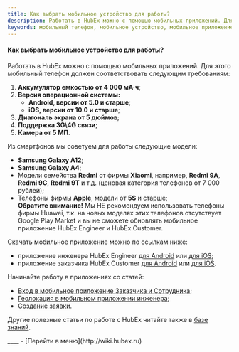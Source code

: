 ```yaml
---
title: Как выбрать мобильное устройство для работы?
description: Работать в HubEx можно с помощью мобильных приложений. Для этого мобильный телефон должен соответствовать следующим требованиям Аккумулятор емкостью от 4 000 мА·ч; Версия операционной системы (Android, версии от 5.0 и старше, iOS, версии от 10.0 и старше); Диагональ экрана от 5 дюймов; Поддержка 3G\4G связи; Камера от 5 МП.
keywords: мобильный телефон, мобильное устройство, мобильное приложение, приложение инженера, приложение заказчика, hubex, хабекс, хубекс, хабикс
---
```


#### Как выбрать мобильное устройство для работы?

<html>
<meta charset="utf-8"> 

</html>

<body>


<p>Работать в HubEx можно с помощью мобильных приложений. Для этого мобильный телефон должен соответствовать следующим требованиям:</p>
<ol>
    <li><strong>Аккумулятор емкостью от 4 000 мА·ч</strong>;    </li>
    <li><strong>Версия операционной системы:</strong>
    <ul>
    <li><strong>Android, версии от 5.0 и старше</strong>;</li>
    <li><strong>iOS, версии от 10.0 и старше</strong>;</li>
    </ul>
    </li>
    <li><strong>Диагональ экрана от 5 дюймов</strong>;</li>
    <li><strong>Поддержка 3G\4G связи</strong>;</li>
    <li><strong>Камера от 5 МП</strong>.</li>
</ol>



<p>Из смартфонов мы советуем для работы следующие модели:</p>
<ul>
<li><strong>Samsung Galaxy A12</strong>;</li>
<li><strong>Samsung Galaxy A4</strong>;</li>
<li>Модели семейства <strong>Redmi</strong> от фирмы <strong>Xiaomi</strong>, например, <strong>Redmi 9А</strong>, <strong>Redmi 9С</strong>, <strong>Redmi 9Т</strong> и т.д. (ценовая категория телефонов от 7 000 рублей);</li>
<li>Телефоны фирмы <strong>Apple</strong>, модели от <strong>5S</strong> и старше;</li>
<strong>Обратите внимание!</strong> Мы НЕ рекомендуем использовать телефоны фирмы Huawei, т.к. на новых моделях этих телефонов отсутствует Google Play Market и вы не сможете обновлять мобильное приложение HubEx Engineer и HubEx Customer. 

</ul>



<p>Скачать мобильное приложение можно по ссылкам ниже:</p>
<ul>
<li>приложение инженера HubEx Engineer <a
            href="https://play.google.com/store/apps/details?id=ru.hubex.engineer">для Android</a> или <a
            href="https://apps.apple.com/ru/app/hubex-%D0%B4%D0%BB%D1%8F-%D1%81%D0%B5%D1%80%D0%B2%D0%B8%D1%81%D0%BD%D0%BE%D0%B9-%D1%81%D0%BB%D1%83%D0%B6%D0%B1%D1%8B/id1386688688">для
        iOS</a>; </li>
        <li>приложение заказчика HubEx Customer <a
                href="https://play.google.com/store/apps/details?id=ru.hubex.customer">для Android</a> или <a
                href="https://apps.apple.com/ru/app/hubex-%D0%B4%D0%BB%D1%8F-%D0%B7%D0%B0%D0%BA%D0%B0%D0%B7%D1%87%D0%B8%D0%BA%D0%B0/id1386631658">для
            iOS</a>. </li>
</ul>

<p>Начинайте работу в приложениях со статей: </p>
<ul>
<li><a href="https://wiki.hubex.ru/docs/FAQ/RU/user/EnterToMob.html">Вход в мобильное приложение Заказчика и Сотрудника</a>;</li>
<li><a href="https://wiki.hubex.ru/docs/FAQ/RU/user/GEOinMob.html">Геолокация в мобильном приложении инженера</a>;</li>
<li><a href="https://wiki.hubex.ru/docs/FAQ/RU/user/CreatingTicket.html#mobticket">Создание заявки</a>.</li>

</ul>
<p>Другие полезные статьи по работе с HubEx читайте также в <a href=" https://wiki.hubex.ru/">базе знаний</a>.</p>

</body>
____
- [Перейти в меню](http://wiki.hubex.ru)
